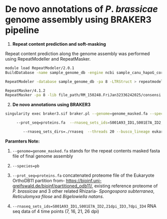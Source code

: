 # De novo annotations of _P_. _brassicae_ genome assembly using BRAKER3 pipeline

1. **Repeat content prediction and soft-masking** 

Repeat content prediction along the genome assembly was performed using RepeatModeller and RepeatMasker.

```bash
module load RepeatModeler/2.0.1
BuildDatabase -name sample_genome_db -engine ncbi sample_canu_hapoG_corrected.fa

RepeatModeler -database sample_genome_db -pa 8 -LTRStruct > repeatmodeler.log

RepeatMasker/4.1.2
RepeatMasker -pa 8 -lib file_path/RM_150248.FriJan32336242025/consensi.fa.classified -gff -xsmall -dir repeatmasker_output sample_corrected_2.fa

```

2. **De novo annotations using BRAKER3**

```bash
singularity exec braker3.sif braker.pl --genome=genome_masked.fa --species=pb 

     --prot_seq=proteins.fa  --rnaseq_sets_ids=S001A93_ID1,S001E7A_ID2,21dpi_ID3,7dpi_ID4 \

        --rnaseq_sets_dirs=./rnaseq  --threads 20 --busco_lineage eukaryota_odb10 &> pb3a.log
```
**Paramters Note:**

 1. ```--genome=genome_masked.fa``` stands for the repeat contents masked fasta file of final genome assembly

 2. ```--species=pb```

3. ```--prot_seq=proteins.fa``` concatenated proteome file of the Eukaryote OrthoDB11 partition from- https://bioinf.uni-greifswald.de/bioinf/partitioned_odb11/, existing reference proteome of _P. brassicae_ and 3 other related Rhizaria- _Spongospora subterranea_, _Reticulomyxa filose_ and _Bigelowiella natans_.

4. ```--rnaseq_sets_ids=S001A93_ID1,S001E7A_ID2,21dpi_ID3,7dpi_ID4``` RNA seq data of 4 time points (7, 16, 21, 26 dpi)
